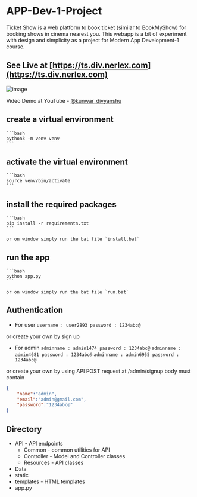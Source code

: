 # APP-Dev-1-Project
Ticket Show is a web platform to book ticket (similar to BookMyShow) for booking shows in cinema nearest you. This webapp is a bit of experiment with design and simplicity as a project for Modern App Development-1 course.
## See Live at [https://ts.div.nerlex.com](https://ts.div.nerlex.com)
![image](https://github.com/KUNWAR-DIVYANSHU/ticketshow/assets/68821907/4e08ff7a-7560-4b19-b5d7-a3e8deb8bddc)

Video Demo at YouTube - [@kunwar_divyanshu](https://youtu.be/_XLosw7jAI0)
## create a virtual environment
    
    ```bash
    python3 -m venv venv
    ```

## activate the virtual environment

    ```bash
    source venv/bin/activate
    ```

## install the required packages

    ```bash
    pip install -r requirements.txt
    ```

    or on window simply run the bat file `install.bat`

## run the app

    ```bash
    python app.py
    ```

    or on window simply run the bat file `run.bat`

## Authentication 
+ For user 
    `username : user2893
    password : 1234abc@`

or create your own by sign up

+ For admin
    `adminname : admin1474
    password : 1234abc@`
    `adminname : admin4681
    password : 1234abc@`
    `adminname : admin6955
    password : 1234abc@`

or create your own by using API POST request at /admin/signup
body must contain 

```json
{
    "name":"admin",
    "email":"admin@gmail.com",
    "password":"1234abc@"
}
```


## Directory
+ API - API endpoints
  + Common - common utilities for API
  + Controller - Model and Controller classes
  + Resources - API classes
+ Data
+ static
+ templates - HTML templates
+ app.py
